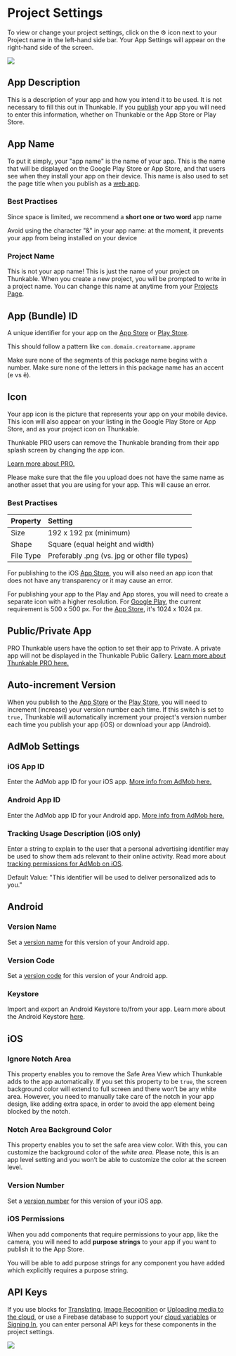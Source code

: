 # Project Settings

To view or change your project settings, click on the ⚙ icon next to your Project name in the left-hand side bar. Your App Settings will appear on the right-hand side of the screen.

![](../.gitbook/assets/snap-app-settings.png)

## App Description <a id="app-description"></a>

This is a description of your app and how you intend it to be used. It is not necessary to fill this out in Thunkable. If you [publish](https://docs.thunkable.com/v/drag-and-drop/publish) your app you will need to enter this information, whether on Thunkable or the App Store or Play Store.

## App Name <a id="app-name"></a>

To put it simply, your "app name" is the name of your app. This is the name that will be displayed on the Google Play Store or App Store, and that users see when they install your app on their device. This name is also used to set the page title when you publish as a [web app](https://docs.thunkable.com/v/drag-and-drop/publish-as-a-web-app-pro).

### Best Practises <a id="best-practises"></a>

Since space is limited, we recommend a **short one or two word** app name

Avoid using the character "&" in your app name: at the moment, it prevents your app from being installed on your device

### **Project Name**  <a id="project-name"></a>

This is not your app name! This is just the name of your project on Thunkable. When you create a new project, you will be prompted to write in a project name. You can change this name at anytime from your [Projects Page](settings.md#app-name).

## App \(Bundle\) ID <a id="app-bundle-id"></a>

A unique identifier for your app on the [App Store](https://docs.thunkable.com/v/drag-and-drop/publish-to-app-store-ios#register-an-app-id-on-app-store-connect) or [Play Store](https://docs.thunkable.com/v/drag-and-drop/publish-to-play-store-android#the-package-name).

This should follow a pattern like `com.domain.creatorname.appname`

Make sure none of the segments of this package name begins with a number. ﻿Make sure none of the letters in this package name has an accent \(e vs ë\).

## Icon <a id="icon"></a>

Your app icon is the picture that represents your app on your mobile device. This icon will also appear on your listing in the Google Play Store or App Store, and as your project icon on Thunkable.

Thunkable PRO users can remove the Thunkable branding from their app splash screen by changing the app icon.

​[Learn more about PRO.](https://thunkable.com/#/pricing)​

Please make sure that the file you upload does not have the same name as another asset that you are using for your app. This will cause an error.

### Best Practises  <a id="best-practises-1"></a>

| **Property** | Setting |
| :--- | :--- |
| Size | 192 x 192 px \(minimum\) |
| Shape | Square \(equal height and width\) |
| File Type | Preferably .png \(vs. jpg or other file types\) |

For publishing to the iOS [App Store](https://docs.thunkable.com/v/drag-and-drop/publish-to-app-store-ios#upload-an-icon-and-enter-your-build-number-and-version-number), you will also need an app icon that does not have any transparency or it may cause an error.

For publishing your app to the Play and App stores, you will need to create a separate icon with a higher resolution. For [Google Play](https://developer.android.com/google-play/resources/icon-design-specifications#creating_assets), the current requirement is 500 x 500 px. For the [App Store](https://developer.apple.com/design/human-interface-guidelines/ios/icons-and-images/app-icon#app-icon-sizes), it's 1024 x 1024 px.

## Public/Private App <a id="public-private-app"></a>

PRO Thunkable users have the option to set their app to Private. A private app will not be displayed in the Thunkable Public Gallery. [Learn more about Thunkable PRO here.](https://thunkable.com/#/pricing)​

## Auto-increment Version <a id="auto-increment-version"></a>

When you publish to the [App Store](https://docs.thunkable.com/v/drag-and-drop/publish-to-app-store-ios) or the [Play Store](https://docs.thunkable.com/v/drag-and-drop/publish-to-play-store-android), you will need to increment \(increase\) your version number each time. If this switch is set to `true,` Thunkable will automatically increment your project's version number each time you publish your app \(iOS\) or download your app \(Android\).

## AdMob Settings

### iOS App ID

Enter the AdMob app ID for your iOS app. [More info from AdMob here.](https://support.google.com/admob/answer/7356431?hl=en)

### Android App ID

Enter the AdMob app ID for your Android app. [More info from AdMob here.](https://support.google.com/admob/answer/7356431?hl=en)

### Tracking Usage Description \(iOS only\)

Enter a string to explain to the user that a personal advertising identifier may be used to show them ads relevant to their online activity. Read more about [tracking permissions for AdMob on iOS](../admob.md#ios-and-admob-permissions).

Default Value: "This identifier will be used to deliver personalized ads to you."

## Android <a id="android"></a>

### Version Name <a id="version-name"></a>

Set a [version name](https://docs.thunkable.com/v/drag-and-drop/publish-to-play-store-android#build-and-version-number) for this version of your Android app.

### Version Code <a id="version-code"></a>

Set a [version code](https://docs.thunkable.com/v/drag-and-drop/publish-to-play-store-android#build-and-version-number) for this version of your Android app.

### Keystore <a id="keystore"></a>

Import and export an Android Keystore to/from your app. Learn more about the Android Keystore [here](https://docs.thunkable.com/v/drag-and-drop/publish-to-play-store-android#the-keystore-private-key).

## iOS <a id="ios"></a>

### Ignore Notch Area <a id="ignore-notch-area"></a>

This property enables you to remove the Safe Area View which Thunkable adds to the app automatically. If you set this property to be `true`, the screen background color will extend to full screen and there won’t be any white area. However, you need to manually take care of the notch in your app design, like adding extra space, in order to avoid the app element being blocked by the notch.

### Notch Area Background Color <a id="notch-area-background-color"></a>

This property enables you to set the safe area view color. With this, you can customize the background color of the _white area_. Please note, this is an app level setting and you won’t be able to customize the color at the screen level.

### Version Number <a id="version-number"></a>

Set a [version number](https://docs.thunkable.com/v/drag-and-drop/publish-to-app-store-ios#set-a-version-number) for this version of your iOS app.

### iOS Permissions <a id="ios-permissions"></a>

When you add components that require permissions to your app, like the camera, you will need to add **purpose** **strings** to your app if you want to publish it to the App Store.

You will be able to add purpose strings for any component you have added which explicitly requires a purpose string.

## API Keys <a id="api-keys"></a>

If you use blocks for [Translating](https://docs.thunkable.com/v/drag-and-drop/speech#translation), [Image Recognition](https://docs.thunkable.com/v/drag-and-drop/camera#image-recognition) or [Uploading media to the cloud](https://docs.thunkable.com/v/drag-and-drop/camera#upload-image-to-the-cloud), or use a Firebase database to support your [cloud variables](https://docs.thunkable.com/v/drag-and-drop/variables#cloud-variables) or [Signing In](https://docs.thunkable.com/v/drag-and-drop/sign-in-1), you can enter personal API keys for these components in the project settings.[  
](https://docs.thunkable.com/v/drag-and-drop/projects)

![](https://gblobscdn.gitbook.com/assets%2F-LAn5scXl2uqUJUOqkJo%2F-MNOxXolb0OhtaSW6YDq%2F-MNOyjWyFBpRQ4CVUgmW%2Fcloudinary%20settings.png?alt=media&token=40db6707-2da2-40a0-87e2-d40f0167cb2e)

